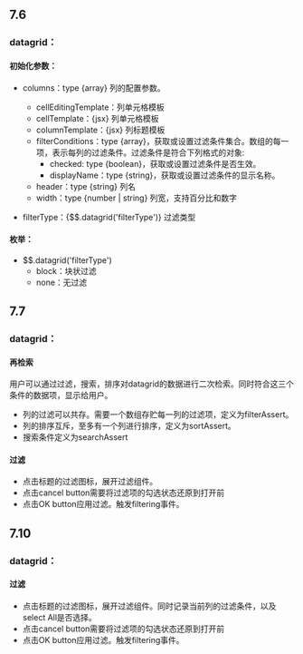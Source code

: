 ## 7.6


### datagrid：

#### 初始化参数：

* columns：type {array} 列的配置参数。
    * cellEditingTemplate：列单元格模板
    * cellTemplate：{jsx} 列单元格模板
    * columnTemplate：{jsx} 列标题模板
    *  filterConditions：type {array}，获取或设置过滤条件集合。数组的每一项，表示每列的过滤条件。过滤条件是符合下列格式的对象:
        * checked: type {boolean}，获取或设置过滤条件是否生效。
        * displayName：type {string}，获取或设置过滤条件的显示名称。
    * header：type {string} 列名
    * width：type {number | string} 列宽，支持百分比和数字

* filterType：{$$.datagrid('filterType')} 过滤类型


#### 枚举：

* $$.datagrid('filterType') 
    * block：块状过滤
    * none：无过滤



## 7.7


### datagrid：

#### 再检索

用户可以通过过滤，搜索，排序对datagrid的数据进行二次检索。同时符合这三个条件的数据项，显示给用户。

* 列的过滤可以共存。需要一个数组存贮每一列的过滤项，定义为filterAssert。
* 列的排序互斥，至多有一个列进行排序，定义为sortAssert。
* 搜索条件定义为searchAssert

#### 过滤

* 点击标题的过滤图标，展开过滤组件。
* 点击cancel button需要将过滤项的勾选状态还原到打开前
* 点击OK button应用过滤。触发filtering事件。




## 7.10


### datagrid：

#### 过滤

* 点击标题的过滤图标，展开过滤组件。同时记录当前列的过滤条件，以及select All是否选择。
* 点击cancel button需要将过滤项的勾选状态还原到打开前
* 点击OK button应用过滤。触发filtering事件。